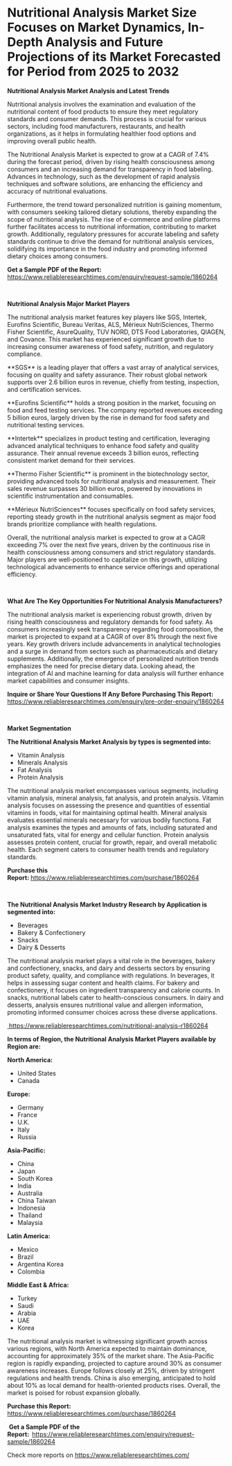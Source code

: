 <p><h1>Nutritional Analysis Market Size Focuses on Market Dynamics, In-Depth Analysis and Future Projections of its Market Forecasted for Period from 2025 to 2032</h1></p><p><strong>Nutritional Analysis Market Analysis and Latest Trends</strong></p>
<p><p>Nutritional analysis involves the examination and evaluation of the nutritional content of food products to ensure they meet regulatory standards and consumer demands. This process is crucial for various sectors, including food manufacturers, restaurants, and health organizations, as it helps in formulating healthier food options and improving overall public health.</p><p>The Nutritional Analysis Market is expected to grow at a CAGR of 7.4% during the forecast period, driven by rising health consciousness among consumers and an increasing demand for transparency in food labeling. Advances in technology, such as the development of rapid analysis techniques and software solutions, are enhancing the efficiency and accuracy of nutritional evaluations. </p><p>Furthermore, the trend toward personalized nutrition is gaining momentum, with consumers seeking tailored dietary solutions, thereby expanding the scope of nutritional analysis. The rise of e-commerce and online platforms further facilitates access to nutritional information, contributing to market growth. Additionally, regulatory pressures for accurate labeling and safety standards continue to drive the demand for nutritional analysis services, solidifying its importance in the food industry and promoting informed dietary choices among consumers.</p></p>
<p><strong>Get a Sample PDF of the Report:&nbsp;</strong> <a href="https://www.reliableresearchtimes.com/enquiry/request-sample/1860264?utm_campaign=3070&utm_medium=2&utm_source=Github&utm_content=ia&utm_term=07042025&utm_id=nutritional-analysis">https://www.reliableresearchtimes.com/enquiry/request-sample/1860264</a></p>
<p>&nbsp;</p>
<p><strong>Nutritional Analysis Major Market Players</strong></p>
<p><p>The nutritional analysis market features key players like SGS, Intertek, Eurofins Scientific, Bureau Veritas, ALS, Mérieux NutriSciences, Thermo Fisher Scientific, AsureQuality, TUV NORD, DTS Food Laboratories, QIAGEN, and Covance. This market has experienced significant growth due to increasing consumer awareness of food safety, nutrition, and regulatory compliance.</p><p>**SGS** is a leading player that offers a vast array of analytical services, focusing on quality and safety assurance. Their robust global network supports over 2.6 billion euros in revenue, chiefly from testing, inspection, and certification services. </p><p>**Eurofins Scientific** holds a strong position in the market, focusing on food and feed testing services. The company reported revenues exceeding 5 billion euros, largely driven by the rise in demand for food safety and nutritional testing services. </p><p>**Intertek** specializes in product testing and certification, leveraging advanced analytical techniques to enhance food safety and quality assurance. Their annual revenue exceeds 3 billion euros, reflecting consistent market demand for their services.</p><p>**Thermo Fisher Scientific** is prominent in the biotechnology sector, providing advanced tools for nutritional analysis and measurement. Their sales revenue surpasses 30 billion euros, powered by innovations in scientific instrumentation and consumables.</p><p>**Mérieux NutriSciences** focuses specifically on food safety services, reporting steady growth in the nutritional analysis segment as major food brands prioritize compliance with health regulations.</p><p>Overall, the nutritional analysis market is expected to grow at a CAGR exceeding 7% over the next five years, driven by the continuous rise in health consciousness among consumers and strict regulatory standards. Major players are well-positioned to capitalize on this growth, utilizing technological advancements to enhance service offerings and operational efficiency.</p></p>
<p>&nbsp;</p>
<p><strong>What Are The Key Opportunities For Nutritional Analysis Manufacturers?</strong></p>
<p><p>The nutritional analysis market is experiencing robust growth, driven by rising health consciousness and regulatory demands for food safety. As consumers increasingly seek transparency regarding food composition, the market is projected to expand at a CAGR of over 8% through the next five years. Key growth drivers include advancements in analytical technologies and a surge in demand from sectors such as pharmaceuticals and dietary supplements. Additionally, the emergence of personalized nutrition trends emphasizes the need for precise dietary data. Looking ahead, the integration of AI and machine learning for data analysis will further enhance market capabilities and consumer insights.</p></p>
<p><strong>Inquire or Share Your Questions If Any Before Purchasing This Report:</strong> <a href="https://www.reliableresearchtimes.com/enquiry/pre-order-enquiry/1860264?utm_campaign=3070&utm_medium=2&utm_source=Github&utm_content=ia&utm_term=07042025&utm_id=nutritional-analysis">https://www.reliableresearchtimes.com/enquiry/pre-order-enquiry/1860264</a></p>
<p>&nbsp;</p>
<p><strong>Market Segmentation</strong></p>
<p><strong>The Nutritional Analysis Market Analysis by types is segmented into:</strong></p>
<p><ul><li>Vitamin Analysis</li><li>Minerals Analysis</li><li>Fat Analysis</li><li>Protein Analysis</li></ul></p>
<p><p>The nutritional analysis market encompasses various segments, including vitamin analysis, mineral analysis, fat analysis, and protein analysis. Vitamin analysis focuses on assessing the presence and quantities of essential vitamins in foods, vital for maintaining optimal health. Mineral analysis evaluates essential minerals necessary for various bodily functions. Fat analysis examines the types and amounts of fats, including saturated and unsaturated fats, vital for energy and cellular function. Protein analysis assesses protein content, crucial for growth, repair, and overall metabolic health. Each segment caters to consumer health trends and regulatory standards.</p></p>
<p><strong>Purchase this Report:&nbsp;</strong><a href="https://www.reliableresearchtimes.com/purchase/1860264?utm_campaign=3070&utm_medium=2&utm_source=Github&utm_content=ia&utm_term=07042025&utm_id=nutritional-analysis">https://www.reliableresearchtimes.com/purchase/1860264</a></p>
<p>&nbsp;</p>
<p><strong>The Nutritional Analysis Market Industry Research by Application is segmented into:</strong></p>
<p><ul><li>Beverages</li><li>Bakery & Confectionery</li><li>Snacks</li><li>Dairy & Desserts</li></ul></p>
<p><p>The nutritional analysis market plays a vital role in the beverages, bakery and confectionery, snacks, and dairy and desserts sectors by ensuring product safety, quality, and compliance with regulations. In beverages, it helps in assessing sugar content and health claims. For bakery and confectionery, it focuses on ingredient transparency and calorie counts. In snacks, nutritional labels cater to health-conscious consumers. In dairy and desserts, analysis ensures nutritional value and allergen information, promoting informed consumer choices across these diverse applications.</p></p>
<p><a href="https://www.reliableresearchtimes.com/nutritional-analysis-r1860264?utm_campaign=3070&utm_medium=2&utm_source=Github&utm_content=ia&utm_term=07042025&utm_id=nutritional-analysis">&nbsp;https://www.reliableresearchtimes.com/nutritional-analysis-r1860264</a></p>
<p><strong>In terms of Region, the Nutritional Analysis Market Players available by Region are:</strong></p>
<p>
    <p> <strong> North America: </strong>
        <ul>
            <li>United States</li>
            <li>Canada</li>
        </ul>
        </p> 
    <p> <strong> Europe: </strong>
        <ul>
            <li>Germany</li>
            <li>France</li>
            <li>U.K.</li>
            <li>Italy</li>
            <li>Russia</li>
        </ul>
        </p> 
    <p> <strong> Asia-Pacific: </strong>
        <ul>
            <li>China</li>
            <li>Japan</li>
            <li>South Korea</li>
            <li>India</li>
            <li>Australia</li>
            <li>China Taiwan</li>
            <li>Indonesia</li>
            <li>Thailand</li>
            <li>Malaysia</li>
        </ul>
        </p> 
    <p> <strong> Latin America: </strong>
        <ul>
            <li>Mexico</li>
            <li>Brazil</li>
            <li>Argentina Korea</li>
            <li>Colombia</li>
        </ul>
        </p> 
    <p> <strong> Middle East & Africa: </strong>
        <ul>
            <li>Turkey</li>
            <li>Saudi</li>
            <li>Arabia</li>
            <li>UAE</li>
            <li>Korea</li>
        </ul>
    </p>
    </p>
<p><p>The nutritional analysis market is witnessing significant growth across various regions, with North America expected to maintain dominance, accounting for approximately 35% of the market share. The Asia-Pacific region is rapidly expanding, projected to capture around 30% as consumer awareness increases. Europe follows closely at 25%, driven by stringent regulations and health trends. China is also emerging, anticipated to hold about 10% as local demand for health-oriented products rises. Overall, the market is poised for robust expansion globally.</p></p>
<p><strong>Purchase this Report: </strong><a href="https://www.reliableresearchtimes.com/purchase/1860264?utm_campaign=3070&utm_medium=2&utm_source=Github&utm_content=ia&utm_term=07042025&utm_id=nutritional-analysis">https://www.reliableresearchtimes.com/purchase/1860264</a></p>
<p>&nbsp;<strong>Get a Sample PDF of the Report:&nbsp;&nbsp;</strong><a href="https://www.reliableresearchtimes.com/enquiry/request-sample/1860264?utm_campaign=3070&utm_medium=2&utm_source=Github&utm_content=ia&utm_term=07042025&utm_id=nutritional-analysis">https://www.reliableresearchtimes.com/enquiry/request-sample/1860264</a></p>
<p><strong></strong></p>
<p>Check more reports on <a href="https://www.reliableresearchtimes.com/?utm_campaign=3070&utm_medium=2&utm_source=Github&utm_content=ia&utm_term=07042025&utm_id=nutritional-analysis">https://www.reliableresearchtimes.com/</a></p>